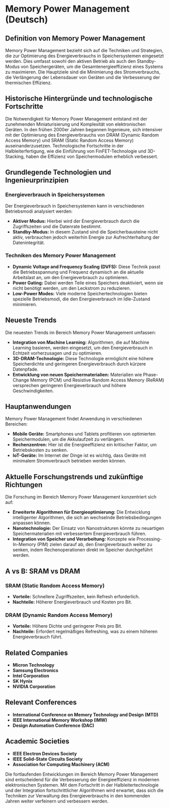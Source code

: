 # Memory Power Management (Deutsch)

## Definition von Memory Power Management

Memory Power Management bezieht sich auf die Techniken und Strategien, die zur Optimierung des Energieverbrauchs in Speichersystemen eingesetzt werden. Dies umfasst sowohl den aktiven Betrieb als auch den Standby-Modus von Speichergeräten, um die Gesamtenergieeffizienz eines Systems zu maximieren. Die Hauptziele sind die Minimierung des Stromverbrauchs, die Verlängerung der Lebensdauer von Geräten und die Verbesserung der thermischen Effizienz.

## Historische Hintergründe und technologische Fortschritte

Die Notwendigkeit für Memory Power Management entstand mit der zunehmenden Miniaturisierung und Komplexität von elektronischen Geräten. In den frühen 2000er Jahren begannen Ingenieure, sich intensiver mit der Optimierung des Energieverbrauchs von DRAM (Dynamic Random Access Memory) und SRAM (Static Random Access Memory) auseinanderzusetzen. Technologische Fortschritte in der Halbleiterfertigung, wie die Einführung von FinFET-Technologie und 3D-Stacking, haben die Effizienz von Speichermodulen erheblich verbessert.

## Grundlegende Technologien und Ingenieurprinzipien

### Energieverbrauch in Speichersystemen

Der Energieverbrauch in Speichersystemen kann in verschiedenen Betriebsmodi analysiert werden:

- **Aktiver Modus:** Hierbei wird der Energieverbrauch durch die Zugriffszeiten und die Datenrate bestimmt.
- **Standby-Modus:** In diesem Zustand sind die Speicherbausteine nicht aktiv, verbrauchen jedoch weiterhin Energie zur Aufrechterhaltung der Datenintegrität.

### Techniken des Memory Power Management

- **Dynamic Voltage and Frequency Scaling (DVFS):** Diese Technik passt die Betriebsspannung und Frequenz dynamisch an die aktuelle Arbeitslast an, um den Energieverbrauch zu optimieren.
- **Power Gating:** Dabei werden Teile eines Speichers deaktiviert, wenn sie nicht benötigt werden, um den Leckstrom zu reduzieren.
- **Low-Power Modes:** Viele moderne Speichertechnologien bieten spezielle Betriebsmodi, die den Energieverbrauch im Idle-Zustand minimieren.

## Neueste Trends

Die neuesten Trends im Bereich Memory Power Management umfassen:

- **Integration von Machine Learning:** Algorithmen, die auf Machine Learning basieren, werden eingesetzt, um den Energieverbrauch in Echtzeit vorherzusagen und zu optimieren.
- **3D-DRAM-Technologie:** Diese Technologie ermöglicht eine höhere Speicherdichte und geringeren Energieverbrauch durch kürzere Datenpfade.
- **Entwicklung von neuen Speichermaterialien:** Materialien wie Phase-Change Memory (PCM) und Resistive Random Access Memory (ReRAM) versprechen geringeren Energieverbrauch und höhere Geschwindigkeiten.

## Hauptanwendungen

Memory Power Management findet Anwendung in verschiedenen Bereichen:

- **Mobile Geräte:** Smartphones und Tablets profitieren von optimierten Speichermodulen, um die Akkulaufzeit zu verlängern.
- **Rechenzentren:** Hier ist die Energieeffizienz ein kritischer Faktor, um Betriebskosten zu senken.
- **IoT-Geräte:** Im Internet der Dinge ist es wichtig, dass Geräte mit minimalem Stromverbrauch betrieben werden können.

## Aktuelle Forschungstrends und zukünftige Richtungen

Die Forschung im Bereich Memory Power Management konzentriert sich auf:

- **Erweiterte Algorithmen für Energieoptimierung:** Die Entwicklung intelligenter Algorithmen, die sich an wechselnde Betriebsbedingungen anpassen können.
- **Nanotechnologie:** Der Einsatz von Nanostrukturen könnte zu neuartigen Speichermaterialien mit verbessertem Energieverbrauch führen.
- **Integration von Speicher und Verarbeitung:** Konzepte wie Processing-In-Memory (PIM) zielen darauf ab, den Energieverbrauch weiter zu senken, indem Rechenoperationen direkt im Speicher durchgeführt werden.

## A vs B: SRAM vs DRAM

### SRAM (Static Random Access Memory)

- **Vorteile:** Schnellere Zugriffszeiten, kein Refresh erforderlich.
- **Nachteile:** Höherer Energieverbrauch und Kosten pro Bit.

### DRAM (Dynamic Random Access Memory)

- **Vorteile:** Höhere Dichte und geringerer Preis pro Bit.
- **Nachteile:** Erfordert regelmäßiges Refreshing, was zu einem höheren Energieverbrauch führt.

## Related Companies

- **Micron Technology**
- **Samsung Electronics**
- **Intel Corporation**
- **SK Hynix**
- **NVIDIA Corporation**

## Relevant Conferences

- **International Conference on Memory Technology and Design (MTD)**
- **IEEE International Memory Workshop (IMW)**
- **Design Automation Conference (DAC)**

## Academic Societies

- **IEEE Electron Devices Society**
- **IEEE Solid-State Circuits Society**
- **Association for Computing Machinery (ACM)**

Die fortlaufenden Entwicklungen im Bereich Memory Power Management sind entscheidend für die Verbesserung der Energieeffizienz in modernen elektronischen Systemen. Mit dem Fortschritt in der Halbleitertechnologie und der Integration fortschrittlicher Algorithmen wird erwartet, dass sich die Techniken zur Verwaltung des Energieverbrauchs in den kommenden Jahren weiter verfeinern und verbessern werden.